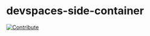 # devspaces-side-container
[![Contribute](https://www.eclipse.org/che/contribute.svg)](hhttps://devspaces.apps.cluster-sdkjx.sdkjx.sandbox1743.opentlc.com/f?url=https://github.com/agiertli/devspaces-side-container)
